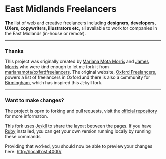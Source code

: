 # East Midlands Freelancers

**The** list of web and creative freelancers including **designers, developers, UXers, copywriters, illustrators etc,** all available to work for companies in the East Midlands (in-house or remote).

---

### Thanks

This project was originally created by [Mariana Mota Morris](http://www.marianamota.com/) and [James Morris](http://jimmymorris.co.uk/) who were kind enough to let me fork it from [marianamota/oxfordfreelancers](https://github.com/marianamota/oxfordfreelancers). The original website, [Oxford Freelancers](http://oxfreelancers.com/), powers a list of freelancers in Oxford and there is also a community for [Birmingham](http://freelancers.birmingham.io/), which has inspired this Jekyll fork.

---

### Want to make changes?

The project is open to forking and pull requests, visit the [official repository](https://github.com/katherinecory/east-midlands-freelancers) for more information.

This fork uses [Jeykll](http://jekyllrb.com/) to share the layout between the pages. If you have [Ruby](https://www.ruby-lang.org/) installed, you can get your own version running locally by running these commands.

Providing that worked, you should now be able to preview your changes here: [http://localhost:4000/](http://localhost:4000/)
